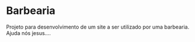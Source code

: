 # Barbearia


Projeto para desenvolvimento de um site a ser utilizado por uma barbearia. Ajuda nós jesus....

